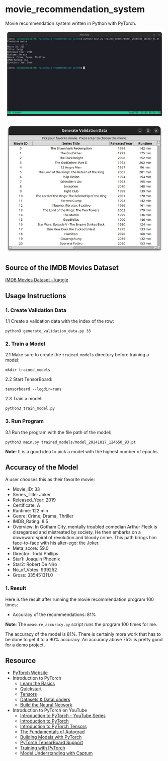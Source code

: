 # movie_recommendation_system
Movie recommendation system written in Python with PyTorch.

![Movie Recommendation System](./screenshots/movie_recommendation_system.webp)

![GUI Generate Validation Data](./screenshots/gui_generate_validation_data.webp)

## Source of the IMDB Movies Dataset
[IMDB Movies Dataset - kaggle](https://www.kaggle.com/datasets/harshitshankhdhar/imdb-dataset-of-top-1000-movies-and-tv-shows)

## Usage Instructions
### 1. Create Validation Data
1.1 Create a validation data with the index of the row:
```
python3 generate_validation_data.py 33
```

### 2. Train a Model
2.1 Make sure to create the `trained_models` directory before training a model:
```
mkdir trained_models
```

2.2 Start TensorBoard:
```
tensorboard --logdir=runs
```

2.3 Train a model:
```
python3 train_model.py
```

### 3. Run Program
3.1 Run the program with the file path of the model:
```
python3 main.py trained_models/model_20241017_124650_93.pt
```

**Note**: It is a good idea to pick a model with the highest number of epochs.

## Accuracy of the Model

A user chooses this as their favorite movie:
- Movie_ID: 33
- Series_Title: Joker
- Released_Year: 2019
- Certificate: A
- Runtime: 122 min
- Genre: Crime, Drama, Thriller
- IMDB_Rating: 8.5
- Overview: In Gotham City, mentally troubled comedian Arthur Fleck is
disregarded and mistreated by society. He then embarks on a downward
spiral of revolution and bloody crime. This path brings him face-to-face
with his alter-ego: the Joker.
- Meta_score: 59.0
- Director: Todd Phillips
- Star1: Joaquin Phoenix
- Star2: Robert De Niro
- No_of_Votes: 939252
- Gross: 335451311.0

### 1. Result
Here is the result after running the movie recommendation program 100 times:
- Accuracy of the recommendations: 81%

**Note**: The `measure_accuracy.py` script runs the program 100 times for me.

The accuracy of the model is 81%. There is certainly more work that has to be
done to get it to a 90% accuracy. An accuracy above 75% is pretty good for a demo
project.

## Resource
- [PyTorch Website](https://pytorch.org)
- Introduction to PyTorch
  - [Learn the Basics](https://pytorch.org/tutorials/beginner/basics/intro.html)
  - [Quickstart](https://pytorch.org/tutorials/beginner/basics/quickstart_tutorial.html)
  - [Tensors](https://pytorch.org/tutorials/beginner/basics/tensorqs_tutorial.html)
  - [Datasets & DataLoaders](https://pytorch.org/tutorials/beginner/basics/data_tutorial.html)
  - [Build the Neural Network](https://pytorch.org/tutorials/beginner/basics/buildmodel_tutorial.html)
- Introduction to PyTorch on YouTube
  - [Introduction to PyTorch - YouTube Series](https://pytorch.org/tutorials/beginner/introyt.html)
  - [Introduction to PyTorch](https://pytorch.org/tutorials/beginner/introyt/introyt1_tutorial.html)
  - [Introduction to PyTorch Tensors](https://pytorch.org/tutorials/beginner/introyt/tensors_deeper_tutorial.html)
  - [The Fundamentals of Autograd](https://pytorch.org/tutorials/beginner/introyt/autogradyt_tutorial.html)
  - [Building Models with PyTorch](https://pytorch.org/tutorials/beginner/introyt/modelsyt_tutorial.html)
  - [PyTorch TensorBoard Support](https://pytorch.org/tutorials/beginner/introyt/tensorboardyt_tutorial.html)
  - [Training with PyTorch](https://pytorch.org/tutorials/beginner/introyt/trainingyt.html)
  - [Model Understanding with Captum](https://pytorch.org/tutorials/beginner/introyt/captumyt.html)
